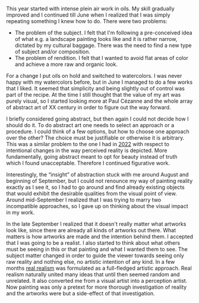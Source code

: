 This year started with intense plein air work in oils. My skill gradually
improved and I continued till June when I realized that I was simply
repeating something I knew how to do. There were two problems:

* The problem of the subject. I felt that I'm following a pre-conceived idea
  of what e.g. a landscape painting looks like and it is rather narrow,
  dictated by my cultural baggage. There was the need to find a new type of
  subject and/or composition.
* The problem of rendition. I felt that I wanted to avoid flat areas of
  color and achieve a more raw and organic look.

For a change I put oils on hold and switched to watercolors. I was never
happy with my watercolors before, but in June I managed to do a few works
that I liked. It seemed that simplicity and being slightly out of control
was part of the recipe. At the time I still thought that the value of my art
was purely visual, so I started looking more at Paul Cézanne and the whole
array of abstract art of XX century in order to figure out the way forward.

I briefly considered going abstract, but then again I could not decide how I
should do it. To do abstract art one needs to select an approach or a
procedure. I could think of a few options, but how to choose one approach
over the other? The choice must be justifiable or otherwise it is arbitrary.
This was a similar problem to the one I had in [2022](/art/2022.html) with
respect to intentional changes in the way perceived reality is depicted.
More fundamentally, going abstract meant to opt for beauty instead of truth
which I found unacceptable. Therefore I continued figurative work.

Interestingly, the “insight” of abstraction stuck with me around August and
beginning of September, but I could not renounce my way of painting reality
exactly as I see it, so I had to go around and find already existing objects
that would exhibit the desirable qualities from the visual point of view.
Around mid-September I realized that I was trying to marry two incompatible
approaches, so I gave up on thinking about the visual impact in my work.

In the late September I realized that it doesn't really matter what artworks
look like, since there are already all kinds of artworks out there. What
matters is how artworks are made and the intention behind them. I accepted
that I was going to be a realist. I also started to think about what others
must be seeing in this or that painting and what I wanted them to see. The
subject matter changed in order to guide the viewer towards seeing only raw
reality and nothing else, no artistic intention of any kind. In a few months
[real realism](/essay/real-realism.html) was formulated as a full-fledged
artistic approach. Real realism naturally united many ideas that until then
seemed random and unrelated. It also converted me from a visual artist into
a perception artist. Now painting was only a pretext for more thorough
investigation of reality and the artworks were but a side-effect of that
investigation.
